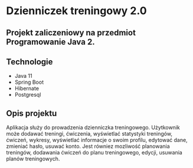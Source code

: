 # Dzienniczek treningowy 2.0

## Projekt zaliczeniowy na przedmiot Programowanie Java 2.

## Technologie
* Java 11
* Spring Boot
* Hibernate
* Postgresql

## Opis projektu
Aplikacja służy do prowadzenia dzienniczka treningowego. Użytkownik może dodawać treningi, ćwiczenia, wyświetlać statystyki treningów, ćwiczeń, wykresy, wyświetlać informacje o swoim profilu, edytować dane, zmieniać hasło, usuwać konto.
Jest równiez mozliwość planowania treningów, dodawania ćwiczeń do planu treningowego, edycji, usuwania planów treningowych.